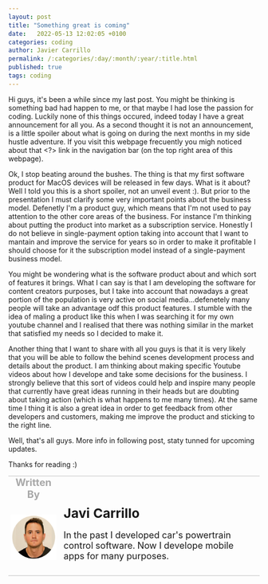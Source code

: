 ```yaml
---
layout: post
title: "Something great is coming"
date:   2022-05-13 12:02:05 +0100
categories: coding
author: Javier Carrillo
permalink: /:categories/:day/:month/:year/:title.html
published: true
tags: coding
---
```

Hi guys, it's been a while since my last post. You might be thinking is something bad had happen to me, or that maybe I had lose the passion for coding. Luckily none of this things occured, indeed today I have a great announcement for all you. As a second thought it is not an announcement, is a little spoiler about what is going on during the next months in my side hustle adventure. If you visit this webpage frecuently you migh noticed about that <?> link in the navigation bar (on the top right area of this webpage).

Ok, I stop beating around the bushes. The thing is that my first software product for MacOS devices will be released in few days. What is it about? Well I told you this is a short spoiler, not an unveil event :). But prior to the presentation I must clarify some very important points about the business model. Defenetly I'm a product guy, which means that I'm not used to pay attention to the other core areas of the business. For instance I'm thinking about putting the product into market as a subscription service. Honestly I do not believe in single-payment option taking into account that I want to mantain and improve the service for years so in order to make it profitable I should choose for it the subscription model instead of a single-payment business model.

You might be wondering what is the software product about and which sort of features it brings. What I can say is that I am developing the software for content creators purposes, but I take into account that nowadays a great portion of the population is very active on social media...defenetely many people will take an advantage odf this product features. I stumble with the idea of maling a product like this when I was searching it for my own youtube channel and I realised that there was nothing similar in the market that satisfied my needs so I decided to make it.

Another thing that I want to share with all you guys is that it is very likely that you will be able to follow the behind scenes development process and details about the product. I am thinking about making specific Youtube videos about how I develope and take some decisions for the business. I strongly believe that this sort of videos could help and inspire many people that currently have great ideas running in their heads but are doubting about taking action (which is what happens to me many times). At the same time I thing it is also a great idea in order to get feedback from other developers and customers, making me improve the product and sticking to the right line.

Well, that's all guys. More info in following post, staty tunned for upcoming updates.

Thanks for reading :)

<table style="width: 100%; overflow: scroll; border-right: 0px solid gray; border-left: 0px solid gray">
    <tr style="border-right: 0px solid gray; border-left: 0px solid gray">
        <td style="width: 20%; border-top: 2px solid #DDDDDD; border-left: 0px solid gray; border-right: 0px solid gray; border-bottom: 0px solid gray; text-align: center; vertical-align: center; padding: 0px">
            <p style="color: #A8A8A8; font-size: 20px; margin: 0px 0px"><b>Written By</b></p>
        </td>
        <td style="border-top: 2px solid #DDDDDD; border-left: 0px solid gray; border-right: 0px solid gray; border-bottom: 0px solid gray; text-align: center; vertical-align: center; padding: 0px">
            <p style="color: #A8A8A8; font-size: 20px"><b></b></p>
        </td>
    </tr>
    <tr style="border-right: 0px solid gray; border-left: 0px solid gray">
        <td style="border-top: 0px solid gray; border-left: 0px solid gray; border-right: 0px solid gray; border-bottom: 2px solid #DDDDDD; color: gray; font-size: 20px; background-color: #FDFDFD; text-align: center; vertical-align: center; horizontal-align: center; padding: 5px">
        <img style="display: block; margin-left: auto; margin-right: auto; width: 100%; object-fit: contain" src="/assets/img/yo.png">
        </td>
        <td style="border-top: 0px solid gray; border-left: 0px solid gray; border-right: 0px solid gray; border-bottom: 2px solid #DDDDDD; background-color: #FDFDFD; text-align: left; vertical-align: center; padding: 10px">
            <p style="font-size: 26px; margin: 0px 0px"><b>Javi Carrillo</b></p>
            <p style="font-size: 18px">In the past I developed car's powertrain control software. Now I develope mobile apps for many purposes.</p>
        </td>
    </tr>
</table>




